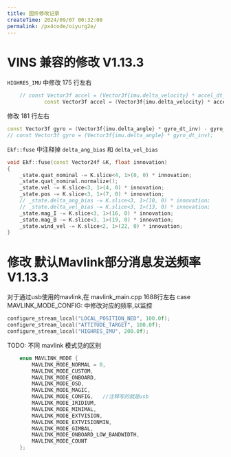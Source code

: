```yaml
---
title: 固件修改记录
createTime: 2024/09/07 00:32:08
permalink: /px4code/oiyurg2e/
---
```


# VINS 兼容的修改 V1.13.3

`HIGHRES_IMU` 中修改  175 行左右
```C++
	// const Vector3f accel = (Vector3f{imu.delta_velocity} * accel_dt_inv);
			const Vector3f accel = (Vector3f{imu.delta_velocity} * accel_dt_inv) - accel_bias;
```
修改 181 行左右
```c++
const Vector3f gyro = (Vector3f{imu.delta_angle} * gyro_dt_inv) - gyro_bias;
// const Vector3f gyro = (Vector3f{imu.delta_angle} * gyro_dt_inv);
```
  

`Ekf::fuse` 中注释掉  `delta_ang_bias` 和 `delta_vel_bias`
```c++
void Ekf::fuse(const Vector24f &K, float innovation)
{
	_state.quat_nominal -= K.slice<4, 1>(0, 0) * innovation;
	_state.quat_nominal.normalize();
	_state.vel -= K.slice<3, 1>(4, 0) * innovation;
	_state.pos -= K.slice<3, 1>(7, 0) * innovation;
	// _state.delta_ang_bias -= K.slice<3, 1>(10, 0) * innovation;
	// _state.delta_vel_bias -= K.slice<3, 1>(13, 0) * innovation;
	_state.mag_I -= K.slice<3, 1>(16, 0) * innovation;
	_state.mag_B -= K.slice<3, 1>(19, 0) * innovation;
	_state.wind_vel -= K.slice<2, 1>(22, 0) * innovation;
}
```
# 修改 默认Mavlink部分消息发送频率  V1.13.3

对于通过usb使用的mavlink,在 mavlink_main.cpp 1688行左右 case MAVLINK_MODE_CONFIG: 中修改对应的频率,以监控

```c++
configure_stream_local("LOCAL_POSITION_NED", 100.0f);
configure_stream_local("ATTITUDE_TARGET", 100.0f);
configure_stream_local("HIGHRES_IMU", 200.0f);

```

TODO: 不同 mavlink 模式见的区别
```c++
	enum MAVLINK_MODE {
		MAVLINK_MODE_NORMAL = 0,
		MAVLINK_MODE_CUSTOM,
		MAVLINK_MODE_ONBOARD,
		MAVLINK_MODE_OSD,
		MAVLINK_MODE_MAGIC,
		MAVLINK_MODE_CONFIG,   //注释写的就是usb
		MAVLINK_MODE_IRIDIUM,
		MAVLINK_MODE_MINIMAL,
		MAVLINK_MODE_EXTVISION,
		MAVLINK_MODE_EXTVISIONMIN,
		MAVLINK_MODE_GIMBAL,
		MAVLINK_MODE_ONBOARD_LOW_BANDWIDTH,
		MAVLINK_MODE_COUNT
	};
```
